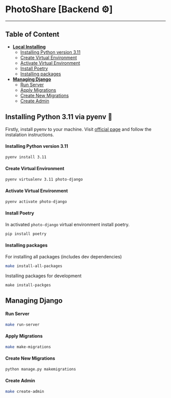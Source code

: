 # PhotoShare [Backend ⚙️]

----
## Table of Content
* **[Local Installing](#installing-python-311-via-pyenv-)**
  * [Installing Python version 3.11](#installing-python-version-311)
  * [Create Virtual Environment](#create-virtual-environment)
  * [Activate Virtual Environment](#activate-virtual-environment)
  * [Install Poetry](#install-poetry)
  * [Installing packages](#installing-packages)
* **[Managing Django](#managing-django)**
  * [Run Server](#run-server)
  * [Apply Migrations](#apply-migrations)
  * [Create New Migrations](#create-new-migrations)
  * [Create Admin](#create-admin)


## Installing Python 3.11 via pyenv 🐍

Firstly, install pyenv to your machine. Visit [official page](https://github.com/pyenv/pyenv#installation) and follow the instalation instructions.

#### Installing Python version 3.11

```sh
pyenv install 3.11
```

#### Create Virtual Environment

```sh
pyenv virtualenv 3.11 photo-django
```

#### Activate Virtual Environment

```sh
pyenv activate photo-django
```

#### Install Poetry

In activated `photo-django` virtual environment install poetry.

```sh
pip install poetry
```

#### Installing packages

For installing all packages (includes dev dependencies)

```sh
make install-all-packages
```

Installing packages for development

```
make install-packges
```

## Managing Django

#### Run Server

```sh
make run-server
```

#### Apply Migrations

```sh
make make-migrations
```

#### Create New Migrations

```sh
python manage.py makemigrations
```

#### Create Admin

```sh
make create-admin
```
